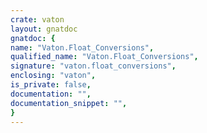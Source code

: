 ```yaml
---
crate: vaton
layout: gnatdoc
gnatdoc: {
name: "Vaton.Float_Conversions",
qualified_name: "Vaton.Float_Conversions",
signature: "vaton.float_conversions",
enclosing: "vaton",
is_private: false,
documentation: "",
documentation_snippet: "",
}
---
```

